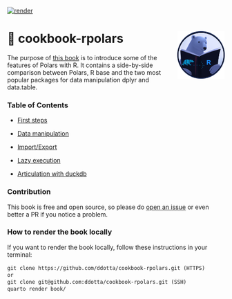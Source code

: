 <!-- badges: start -->
[![render](https://github.com/ddotta/cookbook-rpolars/actions/workflows/quarto-render-publish.yml/badge.svg)](https://github.com/ddotta/cookbook-rpolars/actions/workflows/quarto-render-publish.yml)
<!-- badges: end -->

:book: cookbook-rpolars <img src="book/logo_cookbook_rpolars.png" width=110 align="right"/>
======================================
The purpose of [this book](https://ddotta.github.io/cookbook-rpolars/) is to introduce some of the features of Polars with R.
It contains a side-by-side comparison between Polars, R base and the two most popular packages for data manipulation dplyr and data.table.

### Table of Contents

- [First steps](https://ddotta.github.io/cookbook-rpolars/first_steps.html)

- [Data manipulation](https://ddotta.github.io/cookbook-rpolars/data_manipulation.html)

- [Import/Export](https://ddotta.github.io/cookbook-rpolars/import_export.html)

- [Lazy execution](https://ddotta.github.io/cookbook-rpolars/lazy_execution.html)

- [Articulation with duckdb](https://ddotta.github.io/cookbook-rpolars/duckdb.html)


### Contribution

This book is free and open source, so please do [open an issue](https://github.com/ddotta/cookbook-rpolars/issues/new) or even better a PR if you notice a problem.

### How to render the book locally

If you want to render the book locally, follow these instructions in your terminal:

```
git clone https://github.com/ddotta/cookbook-rpolars.git (HTTPS)
or
git clone git@github.com:ddotta/cookbook-rpolars.git (SSH)
quarto render book/
```